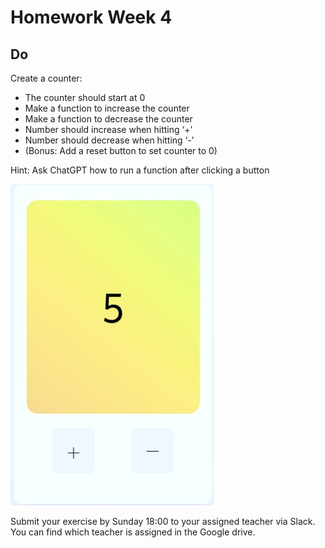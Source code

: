 # Homework Week 4

## Do
Create a counter:
- The counter should start at 0 
- Make a function to increase the counter
- Make a function to decrease the counter
- Number should increase when hitting ‘+’
- Number should decrease when hitting ‘-’
- (Bonus: Add a reset button to set counter to 0)

Hint: Ask ChatGPT how to run a function after 
clicking a button


![Example Counter](./counter.jpg)


Submit your exercise by Sunday 18:00 to your assigned teacher via Slack. You can find which teacher is assigned in the Google drive.